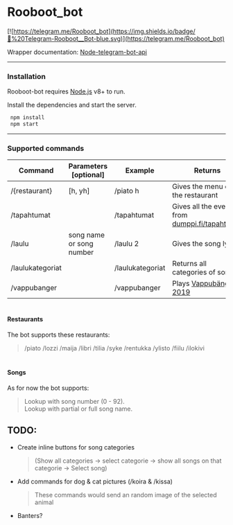 # Rooboot_bot

[![https://telegram.me/Rooboot_bot](https://img.shields.io/badge/💬%20Telegram-Rooboot__Bot-blue.svg)](https://telegram.me/Rooboot_bot)

Wrapper documentation: [Node-telegram-bot-api]

--------------------
[Node-telegram-bot-api]: <https://github.com/yagop/node-telegram-bot-api/blob/master/doc/api.md>

### Installation

Rooboot-bot requires [Node.js](https://nodejs.org/) v8+ to run.

Install the dependencies and start the server.
```sh
 npm install
 npm start
```

--------------------
### Supported commands

| Command | Parameters [optional] | Example  | Returns |
| ------- | --------------------- | --------------- | --------|
| /{restaurant} | [h, yh] |/piato h| Gives the menu of the restaurant |
| /tapahtumat |  | /tapahtumat | Gives all the events from [dumppi.fi/tapahtumat](https://dumppi.fi/tapahtumat) |
| /laulu | song name or song number |/laulu 2 | Gives the song lyrics |
| /laulukategoriat |  | /laulukategoriat | Returns all categories of songs |
| /vappubanger | | /vappubanger | Plays [Vappubängeri 2019](https://soundcloud.com/narborjar/vappubangeri-2019/s-6puLq) |
#

#### Restaurants
The bot supports these restaurants:
> /piato /lozzi /maija /libri /tilia /syke /rentukka /ylisto /fiilu /ilokivi
#

#### Songs
As for now the bot supports:
> Lookup with song number (0 - 92).  
> Lookup with partial or full song name.  

## TODO:
- Create inline buttons for song categories
	> (Show all categories -> select categorie -> show all songs on that categorie -> Select song)
- Add commands for dog & cat pictures (/koira & /kissa)
	> These commands would send an random image of the selected animal
- Banters?

